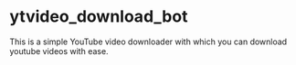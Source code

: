 # ytvideo_download_bot
This is a simple YouTube video downloader with which you can download youtube videos with ease.
